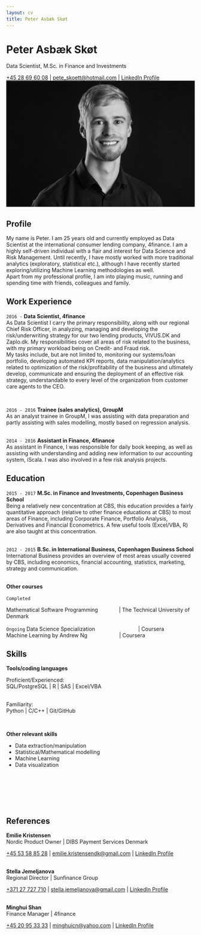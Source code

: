 ```yaml
---
layout: cv
title: Peter Asbæk Skøt
---
```

# Peter Asbæk Skøt
Data Scientist, M.Sc. in Finance and Investments


<div id="webaddress">
<a href="tel:004528696008">+45 28 69 60 08</a> |
<a href="mailto:pete_skoett@hotmail.com">pete_skoett@hotmail.com</a>
| <a href="https://www.linkedin.com/in/peter-sk%C3%B8t-942b8060/">LinkedIn Profile</a>
</div>


<img src="Skof.jpg">

## Profile
My name is Peter. I am 25 years old and currently employed as Data Scientist at the international consumer lending company, 4finance.
I am a highly self-driven individual with a flair and interest for Data Science and Risk Management. Until recently, I have mostly worked with more traditional analytics (exploratory, statistical etc.),
although I have recently started exploring/utilizing Machine Learning methodologies as well.<br/>
Apart from my professional profile, I am into playing music, running and spending time with friends, colleagues and family.
## Work Experience

`2016 -`
__Data Scientist, 4finance__ <br/>
As Data Scientist I carry the primary responsibility, along with our regional Chief Risk Officer, in analyzing, managing and developing the risk/underwriting strategy
for our two lending products, VIVUS.DK and Zaplo.dk. My responsibilities cover all areas of risk related to the business, with my primary workload being on Credit- and Fraud risk. <br/>
My tasks include, but are not limited to, monitoring our systems/loan portfolio, developing automated KPI reports, data manipulation/analytics related to optimization of the risk/profitability of the business
and ultimately develop, communicate and ensuring the deployment of an effective risk strategy, understandable to every level of the organization from customer care agents to the CEO.

<br/>

`2016 - 2016`
__Trainee (sales analytics), GroupM__<br/>
As an analyst trainee in GroupM, I was assisting with data preparation and partly assisting with sales modelling, mostly based on regression analysis.
<br/><br/>

`2014 - 2016`
__Assistant in Finance, 4finance__<br/>
As assistant in Finance, I was responsible for daily book keeping, as well as assisting with understanding and adding new information to our accounting system, iScala.
I was also involved in a few risk analysis projects.

## Education
`2015 - 2017`
__M.Sc. in Finance and Investments, Copenhagen Business School__<br/>
Being a relatively new concentration at CBS, this education provides a fairly quantitative approach (relative to other finance educations at CBS) to most areas of Finance, including Corporate Finance, Portfolio Analysis, Derivatives and Financial Econometrics.
A few useful tools (Excel/VBA, R) are also taught at this concentration.
<br/><br/>

`2012 - 2015`
__B.Sc. in International Business, Copenhagen Business School__<br/>
International Business provides an overview of most areas usually covered by CBS, including economics, financial accounting, statistics, marketing, strategy and communication.
<br/><br/>

__Other courses__  


`Completed`
<!--Econometrics II &nbsp;&nbsp;&nbsp;&nbsp;&nbsp;&nbsp;&nbsp;&nbsp;&nbsp;&nbsp;&nbsp;&nbsp;&nbsp;&nbsp;&nbsp;&nbsp;&nbsp;&nbsp;
&nbsp;&nbsp;&nbsp;&nbsp;&nbsp;&nbsp;&nbsp;&nbsp;&nbsp;&nbsp;&nbsp;&nbsp;&nbsp;&nbsp;&nbsp;&nbsp;&nbsp;&nbsp;
&nbsp;&nbsp;&nbsp;&nbsp;&nbsp;&nbsp;&nbsp;&nbsp;&nbsp; \| University of Copenhagen <br/>
Computer Science I&nbsp;&nbsp;&nbsp;&nbsp;&nbsp;&nbsp;&nbsp;&nbsp;&nbsp;&nbsp;&nbsp;&nbsp;&nbsp;&nbsp;&nbsp;&nbsp;&nbsp;&nbsp;&nbsp;&nbsp;&nbsp;&nbsp;&nbsp;&nbsp;&nbsp;&nbsp;
&nbsp;&nbsp;&nbsp;&nbsp;&nbsp;&nbsp;&nbsp;&nbsp;&nbsp;&nbsp;&nbsp;&nbsp;&thinsp;&thinsp;&thinsp; \| University of Copenhagen <br/>-->
Mathematical Software Programming &nbsp;&nbsp;&nbsp;&nbsp;&nbsp;&nbsp;&nbsp;&nbsp;&nbsp;&nbsp;&thinsp;&thinsp;&thinsp;&thinsp;&thinsp;\| The Technical University of Denmark
<br/>
<br/>
`Ongoing`
Data Science Specialization &nbsp;&nbsp;&nbsp;&nbsp;&nbsp;&nbsp;&nbsp;&nbsp;&nbsp;&nbsp;&nbsp;&nbsp;&nbsp;&nbsp;&nbsp;&nbsp;&nbsp;&nbsp;&nbsp;&nbsp;&nbsp;&nbsp;&nbsp;
&nbsp;&nbsp;&#8202;&#8202;&#8202;&#8202; \| Coursera <br/>
Machine Learning by Andrew Ng &nbsp;&nbsp;&nbsp;&nbsp;&nbsp;&nbsp;&nbsp;&nbsp;&nbsp;&nbsp;&nbsp;&nbsp;&nbsp;&nbsp;&nbsp;&nbsp;
&nbsp;&nbsp;&#8202;&#8202; \| Coursera


## Skills

__Tools/coding languages__


Proficient/Experienced: <br/>
SQL/PostgreSQL \| R \| SAS \| Excel/VBA
<br/><br/>

Familiarity:
<br/> Python \| C/C++ \| Git/GitHub

<br/>

__Other relevant skills__

- Data extraction/manipulation
- Statistical/Mathematical modelling
- Machine Learning
- Data visualization



<br/>
<br/>
<br/>
<br/>
<br/>
<!--__Spoken/written languages__-->

<!--Danish, English-->

## References

__Emilie Kristensen__ <br/>
Nordic Product Owner \| DIBS Payment Services Denmark <br/>
<div id="webaddress">
<a href="tel:004553588528">+45 53 58 85 28</a> |
<a href="mailto:emilie.kristensendk@gmail.com">emilie.kristensendk@gmail.com</a> | <a href="https://www.linkedin.com/in/emilie-kristensen-506822155/">LinkedIn Profile</a>
<br/><br/>
</div>

__Stella Jemeljanova__ <br/>
Regional Director \| Sunfinance Group <br/>
<div id="webaddress">
<a href="tel:00371729727710">+371 27 727 710</a> |
<a href="mailto:stella.jemeljanova@gmail.com">stella.jemeljanova@gmail.com</a> |
<a href="https://www.linkedin.com/in/stella-jemeljanova-b4629580/">LinkedIn Profile</a>
<br/><br/>
</div>

__Minghui Shan__ <br/>
Finance Manager \| 4finance <br/>
<div id="webaddress">
<a href="tel:004520953333">+45 20 95 33 33</a> |
<a href="mailto:minghuicn@yahoo.com">minghuicn@yahoo.com</a> | <a href="https://www.linkedin.com/in/minghui-shan-717508b/">LinkedIn Profile</a>
</div>
